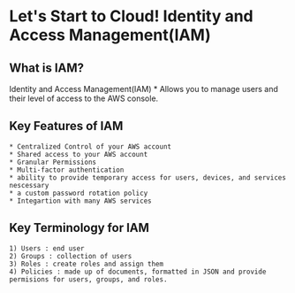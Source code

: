 # Let's Start to Cloud! Identity and Access Management(IAM)

## What is IAM?
Identity and Access Management(IAM)
    * Allows you to manage users and their level of access to the AWS console.

## Key Features of IAM
    * Centralized Control of your AWS account
    * Shared access to your AWS account
    * Granular Permissions
    * Multi-factor authentication
    * ability to provide temporary access for users, devices, and services nescessary
    * a custom password rotation policy
    * Integartion with many AWS services

## Key Terminology for IAM
    1) Users : end user
    2) Groups : collection of users
    3) Roles : create roles and assign them
    4) Policies : made up of documents, formatted in JSON and provide permisions for users, groups, and roles.
